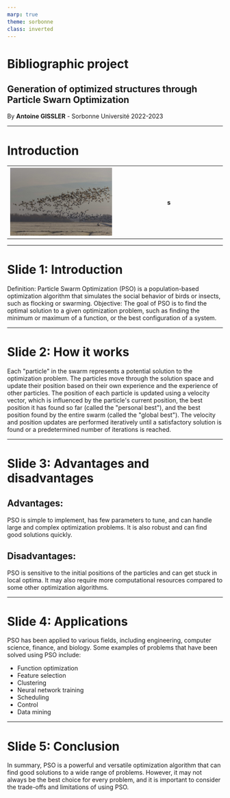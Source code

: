 ```yaml
---
marp: true
theme: sorbonne
class: inverted
---
```


<!-- _class: lead -->
<div class="lead-content">

# Bibliographic project
## Generation of optimized structures through Particle Swarn Optimization
By **Antoine GISSLER** - Sorbonne Université
2022-2023
</div>

---
# Introduction

<table>
    <tr>
    <th width=50%><img src="figures/bird_flock.jpg" width=100%/></th>
    <th>s</th>
    </tr>
</table>

---
# Slide 1: Introduction

Definition: Particle Swarm Optimization (PSO) is a population-based optimization algorithm that simulates the social behavior of birds or insects, such as flocking or swarming.
Objective: The goal of PSO is to find the optimal solution to a given optimization problem, such as finding the minimum or maximum of a function, or the best configuration of a system.

---
# Slide 2: How it works

Each "particle" in the swarm represents a potential solution to the optimization problem.
The particles move through the solution space and update their position based on their own experience and the experience of other particles.
The position of each particle is updated using a velocity vector, which is influenced by the particle's current position, the best position it has found so far (called the "personal best"), and the best position found by the entire swarm (called the "global best").
The velocity and position updates are performed iteratively until a satisfactory solution is found or a predetermined number of iterations is reached.

---
# Slide 3: Advantages and disadvantages

## Advantages: 
PSO is simple to implement, has few parameters to tune, and can handle large and complex optimization problems. It is also robust and can find good solutions quickly.
## Disadvantages: 
PSO is sensitive to the initial positions of the particles and can get stuck in local optima. It may also require more computational resources compared to some other optimization algorithms.

---
# Slide 4: Applications

PSO has been applied to various fields, including engineering, computer science, finance, and biology. Some examples of problems that have been solved using PSO include:
* Function optimization
* Feature selection
* Clustering
* Neural network training
* Scheduling
* Control
* Data mining

---
# Slide 5: Conclusion

In summary, PSO is a powerful and versatile optimization algorithm that can find good solutions to a wide range of problems. However, it may not always be the best choice for every problem, and it is important to consider the trade-offs and limitations of using PSO.
